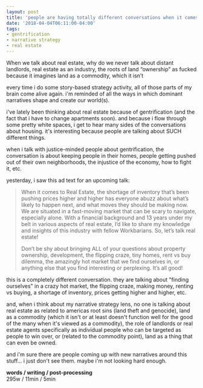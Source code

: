 ```yaml
---
layout: post
title: 'people are having totally different conversations when it comes to narratives about real estate and gentrification'
date: '2018-04-04T06:11:00-04:00'
tags:
- gentrification
- narrative strategy
- real estate
--- 
```


When we talk about real estate, why do we never talk about distant landlords, real estate as an industry, the roots of land “ownership” as fucked because it imagines land as a commodity, which it isn’t 

every time i do some story-based strategy activity, all of those parts of my brain come alive again. i'm reminded of all the ways in which dominant narratives shape and create our world(s). 

i've lately been thinking about real estate because of gentrification (and the fact that i have to change apartments soon). and because i flow through some pretty white spaces, i get to hear many sides of the conversations about housing. it's interesting because people are talking about SUCH different things. 

when i talk with justice-minded people about gentrification, the conversation is about keeping people in their homes, people getting pushed out of their own neighborhoods, the injustice of the economy, how to fight it, etc. 

yesterday, i saw this ad text for an upcoming talk: 

> When it comes to Real Estate, the shortage of inventory that’s been pushing prices higher and higher has everyone abuzz about what’s likely to happen next, and what moves they should be making now. We are situated in a fast-moving market that can be scary to navigate, especially alone. With a financial background and 13 years under my belt in various aspects of real estate, I’d like to share my knowledge and insights of this industry with fellow Workbarians. So, let’s talk real estate!
>
> Don’t be shy about bringing ALL of your questions about property ownership, development, the flipping craze, tiny homes, rent vs buy dilemma, the amazingly hot market that we find ourselves in, or anything else that you find interesting or perplexing. It’s all good!


this is a completely different conversation. they are talking about "finding ourselves" in a crazy hot market, the flipping craze, making money, renting vs buying, a shortage of inventory, prices getting higher and higher, etc. 

and, when i think about my narrative strategy lens, no one is talking about real estate as related to americas root sins (land theft and genocide), land as a commodity (which it isn't or at least doesn't function well for the good of the many when it's viewed as a commodity), the role of landlords or real estate agents specifically as individual people who can be targeted as people to win over, or (related to the commodity point), land as a thing that can even be owned. 

and i'm sure there are people coming up with new narratives around this stuff... i just don't see them. maybe i'm not looking hard enough. 

<!-- hyperlink bank -->


<!-- &#042; = asterisk -->
<!-- &#039; = single quote '-->

**words / writing / post-processing**  
295w / 11min / 5min